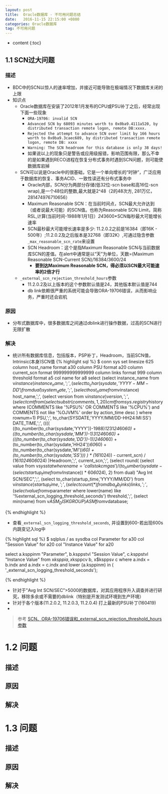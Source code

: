 ```yaml
---
layout: post
title:  Oracle数据库 - 不可用问题总结
date:   2016-11-15 22:15:00 +0800
categories: Oracle数据库
tag: 不可用问题
---
```


* content
{:toc}

## 1.1 SCN过大问题

### 描述

* BDC中的SCN以惊人的速率增加，并接近可能导致在极端情况下数据库关闭的上限
* 知识点
	- Oracle数据库在安装了2012年1月发布的CPU或PSU补丁之后，经常出现下面一些现象
		- `ORA-19706: invalid SCN`
		- `Advanced SCN by 68093 minutes worth to 0x0ba9.4111a520, by distributed transaction remote logon, remote DB:xxxx.`
		- `Rejected the attempt to advance SCN over limit by 166 hours worth to 0x0ba9.3caec689, by distributed transaction remote logon, remote DB: xxxx`
		- `Warning: The SCN headroom for this database is only 38 days!`
		- 如果说以上的现象只是警告或应用级报错，影响范围有限，那么不幸的是如果遇到RECO进程在恢复分布式事务时遇到SCN问题，则可能使数据库宕掉
	- SCN可以说是Oracle中的很基础，它是一个单向增长的“时钟”，广泛应用于数据库的恢复、事务ACID、一致性读还有分布式事务中
		- Oracle内部，SCN分为两部分存储(低32位-scn base和高16位-scn wrap),是一个48位的整数,最大就是2^48（2的48次方, 281万亿，281474976710656）
		- Maximum Reasonable SCN：在当前时间点，SCN最大允许达到（或者说最大可能）的SCN值。也称为Reasonable SCN Limit，简称RSL,计算(当前时间-1988年1月1日）*24*3600*SCN每秒最大可能增长速率
		- SCN最秒最大可能增长速率是多少: 11.2.0.2之前是16384（即16K - 500年）;11.2.0.2及之后版本是32768（即32K）,可通过隐含参数`_max_reasonable_scn_rate`来设置
		- SCN Headroom：这个是指Maximum Reasonable SCN与当前数据库SCN的差值。在alert中通常是以“天”为单位，天数=(Maximum Reasonable SCN-Current SCN)/16384/3600/24
			- **要到达Maximum Reasonable SCN，得必须以SCN最大可能速率的2倍才行**
	- `_external_scn_rejection_threshold_hours`参数
		- 11.2.0.2及以上版本的这个参数默认值是24，其他版本默认值是744
		- db link依赖很严重的系统可能会导致ORA-19706错误，从而影响业务，严重时还会宕机
		
### 原因

* 分布式数据库中，很多数据库之间通过dblink进行操作数据，过高的SCN进行无限扩散

### 解决

* 统计所有数据库信息，包括版本，PSP补丁，Headroom，当前SCN值，Intrinsic(本身)SCN值
{% highlight sql %}
$ conn sys
set linesize 625 
column host_name format a30
column PSU format a20
column current_scn format 999999999999999
column links format 999
column threshold format a5
col name for a8
select
(select instance_name from v$instance) instance_name,';',
(select to_char(sysdate,'YYYY-MM-DD') from dual) system_date,';',
(select host_name from v$instance) host_name,';',
(select version from v$instance) version,';',
(select cmt from (select substr(comments,1,20) cmt from sys.registry$history where (COMMENTS like '%PSU%' OR COMMENTS like '%CPU%') and COMMENTS not like '%OJVM%' order by action_time desc ) where rownum=1) PSU,';',
   to_char(SYSDATE,'YYYY/MM/DD-HH24:MI:SS') DATE_TIME,';',
   ((((
    ((to_number(to_char(sysdate,'YYYY'))-1988)*12*31*24*60*60) +
    ((to_number(to_char(sysdate,'MM'))-1)*31*24*60*60) +
    (((to_number(to_char(sysdate,'DD'))-1))*24*60*60) +
    (to_number(to_char(sysdate,'HH24'))*60*60) +
    (to_number(to_char(sysdate,'MI'))*60) +
    (to_number(to_char(sysdate,'SS')))
    ) * (16*1024)) - current_scn)
   / (16*1024*60*60*24)
   )Headroom,';',
   current_scn,';',
   (select round( (select value from v$sysstat where name = 'calls to kcmgas')/ ( to_number( sysdate - ( select startup_time from v$Instance)) * 60*60*24), 2)  from dual) "Avg Int SCN/SEC",';',
(select to_char(startup_time,'YYYY/MM/DD') from v$instance) startup_time,';',
(select count(*) from dba_db_links) links,';',
(select value from v$parameter where lower(name) like '%external_scn_logging_threshold_seconds') threshold,';',
(select min(name) from v$ASM_DISKGROUP) ASM
   from v$database;

{% endhighlight %}

* 查看`_external_scn_logging_threshold_seconds`, 并设置到600-若出现600s内跳变记入log中

{% highlight sql %}
$ sqlplus / as sysdba 
col Parameter for a30 
col "Session Value" for a20 
col "Instance Value" for a20 

select a.ksppinm "Parameter", b.ksppstvl "Session Value", c.ksppstvl "Instance Value" 
from x$ksppi a, x$ksppcv b, x$ksppsv c 
where a.indx = b.indx 
and a.indx = c.indx 
and lower (a.ksppinm) in ( '_external_scn_logging_threshold_seconds');

{% endhighlight %}

* 针对于"Avg Int SCN/SEC”>5000的数据库，对其应用程序升入调查并进行研究，移除多余或不需要的dblink（特别是开发测试环境到生产环境）
* 针对于各个版本(11.2.0.2, 11.2.0.3, 11.2.0.4) 打上最新的PSU补丁(160419)
* 
	
> 参考 [SCN、ORA-19706错误和_external_scn_rejection_threshold_hours参数](http://www.laoxiong.net/scn-ora-19706-_external_scn_rejection_threshold_hours-parameter.html)


# 1.2  问题
## 描述

## 原因

## 解决

# 1.3  问题
## 描述

## 原因

## 解决




